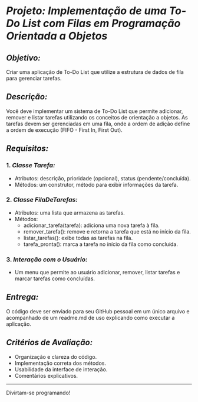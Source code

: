# *Projeto: Implementação de uma To-Do List com Filas em Programação Orientada a Objetos*
## *Objetivo:* 
Criar uma aplicação de To-Do List que utilize a estrutura de dados de fila para gerenciar tarefas.
## *Descrição:* 
Você deve implementar um sistema de To-Do List que permite adicionar, remover e listar tarefas utilizando os conceitos de orientação a objetos. As tarefas devem ser gerenciadas em uma fila, onde a ordem de adição define a ordem de execução (FIFO - First In, First Out).
## *Requisitos:*
### 1. *Classe Tarefa:*
   - Atributos: descrição, prioridade (opcional), status (pendente/concluída).
   - Métodos: um construtor, método para exibir informações da tarefa.
### 2. *Classe FilaDeTarefas:*
   - Atributos: uma lista que armazena as tarefas.
   - Métodos:
     - adicionar_tarefa(tarefa): adiciona uma nova tarefa à fila.
     - remover_tarefa(): remove e retorna a tarefa que está no início da fila.
     - listar_tarefas(): exibe todas as tarefas na fila.
     - tarefa_pronta(): marca a tarefa no início da fila como concluída.
### 3. *Interação com o Usuário:*
   - Um menu que permite ao usuário adicionar, remover, listar tarefas e marcar tarefas como concluídas.
## *Entrega:* 
O código deve ser enviado para seu GitHub pessoal em um único arquivo e acompanhado de um readme.md de uso explicando como executar a aplicação.

## *Critérios de Avaliação:*
- Organização e clareza do código.
- Implementação correta dos métodos.
- Usabilidade da interface de interação.
- Comentários explicativos.
---
Divirtam-se programando!